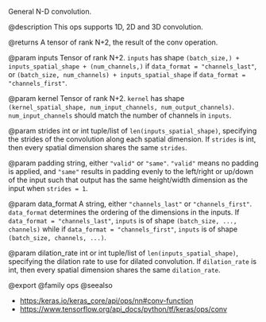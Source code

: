 General N-D convolution.

@description
This ops supports 1D, 2D and 3D convolution.

@returns
    A tensor of rank N+2, the result of the conv operation.

@param inputs
Tensor of rank N+2. `inputs` has shape
`(batch_size,) + inputs_spatial_shape + (num_channels,)` if
`data_format = "channels_last"`, or
`(batch_size, num_channels) + inputs_spatial_shape` if
`data_format = "channels_first"`.

@param kernel
Tensor of rank N+2. `kernel` has shape
`(kernel_spatial_shape, num_input_channels, num_output_channels)`.
`num_input_channels` should match the number of channels in
`inputs`.

@param strides
int or int tuple/list of `len(inputs_spatial_shape)`,
specifying the strides of the convolution along each spatial
dimension. If `strides` is int, then every spatial dimension shares
the same `strides`.

@param padding
string, either `"valid"` or `"same"`. `"valid"` means no
padding is applied, and `"same"` results in padding evenly to the
left/right or up/down of the input such that output has the
same height/width dimension as the input when `strides = 1`.

@param data_format
A string, either `"channels_last"` or `"channels_first"`.
`data_format` determines the ordering of the dimensions in the
inputs. If `data_format = "channels_last"`, `inputs` is of shape
`(batch_size, ..., channels)` while if
`data_format = "channels_first"`, `inputs` is of shape
`(batch_size, channels, ...)`.

@param dilation_rate
int or int tuple/list of `len(inputs_spatial_shape)`,
specifying the dilation rate to use for dilated convolution. If
`dilation_rate` is int, then every spatial dimension shares
the same `dilation_rate`.

@export
@family ops
@seealso
+ <https:/keras.io/keras_core/api/ops/nn#conv-function>
+ <https://www.tensorflow.org/api_docs/python/tf/keras/ops/conv>
